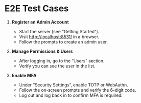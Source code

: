# E2E Test Cases

1. **Register an Admin Account**

    - Start the server (see "Getting Started").
    - Visit [http://localhost:8531/](http://localhost:8531/) in a browser.
    - Follow the prompts to create an admin user.

2. **Manage Permissions & Users**

    - After logging in, go to the “Users” section.
    - Verify you can see the user in the list.

3. **Enable MFA**
    - Under “Security Settings”, enable TOTP or WebAuthn.
    - Follow the on-screen prompts and verify the 6-digit code.
    - Log out and log back in to confirm MFA is required.

